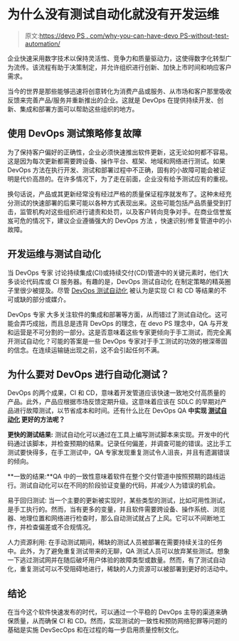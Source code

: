 # 为什么没有测试自动化就没有开发运维

> 原文:[https://devo PS . com/why-you-can-have-devo PS-without-test-automation/](https://devops.com/why-you-cant-have-devops-without-test-automation/)

企业快速采用数字技术以保持灵活性、竞争力和质量驱动力，这使得数字化转型广为流传。该流程有助于决策制定，并允许组织进行创新、加快上市时间和响应客户需求。

当今的世界是那些能够迅速将创意转化为消费产品或服务、从市场和客户那里吸收反馈来完善产品/服务并重新推出的企业。这就是 DevOps 在提供持续开发、创新、集成和部署方面可以帮助这些组织的地方。

## **使用 DevOps 测试策略修复故障**

为了保持客户偏好的正确性，企业必须快速推出软件更新，这无论如何都不容易。这是因为每次更新都需要跨设备、操作平台、框架、地域和网络进行测试。如果 DevOps 方法在执行开发、测试和部署过程中不正确，固有的小故障可能会被证明是代价高昂的。在许多情况下，为了走在前面，企业没有给予测试应有的重视。

换句话说，产品或其更新经常没有经过严格的质量保证程序就发布了。这种未经充分测试的快速部署的后果可能以各种方式表现出来。这些可能包括产品质量受到打击，监管机构对这些组织进行谴责和处罚，以及客户转向竞争对手。在商业信誉岌岌可危的情况下，建议企业遵循强大的 DevOps 方法 ，快速识别/修复管道中的小故障。

## **开发运维与测试自动化**

当 DevOps 专家 讨论持续集成(CI)或持续交付(CD)管道中的关键元素时，他们大多谈论代码库或 CI 服务器。有趣的是，DevOps 测试自动化 在制定策略的精英圈子里很少被提及。尽管 [DevOps 测试自动化](https://www.cigniti.com/services/devops-testing/) 被认为是实现 CI 和 CD 等结果的不可或缺的部分或媒介。

DevOps 专家 大多关注软件的集成和部署等方面，从而错过了测试自动化。这可能会弄巧成拙，而且总是违背 DevOps 的理念，在 devo PS 理念中，QA 与开发和运营是不可分割的一部分。这是否意味着这些专家更倾向于手工测试，而完全离开测试自动化？可能的答案是一些 DevOps 专家对于手工测试的功效的根深蒂固的信念。在连续运输链出现之前，这不会引起任何不满。

## 为什么要对 DevOps 进行自动化测试？

DevOps 的两个成果，CI 和 CD，意味着开发管道应该快速一致地交付高质量的产品。此外，产品应根据市场反馈定期升级。这意味着应该在 SDLC 的早期对产品进行故障测试，以节省成本和时间。还有什么比在 DevOps QA **中实现 [测试自动化](https://www.cigniti.com/services/test-automation/) 更好的方法呢？**

**更快的测试结果:** 测试自动化可以通过在工具上编写测试脚本来实现。开发中的代码通过该脚本，并检查预期的结果。记录任何偏差，并调查可能的错误。这比手工测试要快得多，在手工测试中，QA 专家发现重复测试令人沮丧，并且有遗漏错误的倾向。

**一致的结果:**QA 中的一致性意味着软件在整个交付管道中按照预期的路线运行。测试自动化可以在不同的阶段验证变量的代码，并减少人为错误的机会。

易于回归测试: 当一个主要的更新被实现时，某些类型的测试，比如可用性测试，是手工执行的。然而，当有更多的变量，并且软件需要跨设备、操作系统、浏览器、地理位置和网络进行检查时，那么自动测试就占了上风。它可以不间断地工作，并检查偏差或不合规情况。

人力资源利用: 在手动测试期间，稀缺的测试人员被部署在需要持续关注的任务中。此外，为了避免重复测试带来的无聊，QA 测试人员可以放弃某些测试。想象一下逃过测试网并在随后破坏用户体验的故障类型或数量。然而，有了测试自动化，重复测试可以不受阻碍地进行，稀缺的人力资源可以被部署到更好的活动中。

## **结论**

在当今这个软件快速发布的时代，可以通过一个平稳的 DevOps 主导的渠道来确保质量，从而确保 CI 和 CD。然而，实现测试的一致性和预防网络犯罪等问题的基础是实施 DevSecOps 和在过程的每一步启用质量控制文化。